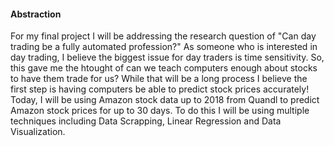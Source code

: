 #### Abstraction
For my final project I will be addressing the research question of "Can day trading be a fully automated profession?"
As someone who is interested in day trading, I believe the biggest issue for day traders is time sensitivity. So, this gave me the htought of can we teach computers enough about stocks to have them trade for us?
While that will be a long process I believe the first step is having computers be able to predict stock prices accurately!
Today, I will be using Amazon stock data up to 2018 from Quandl to predict Amazon stock prices for up to 30 days.
To do this I will be using multiple techniques including Data Scrapping, Linear Regression and Data Visualization. 